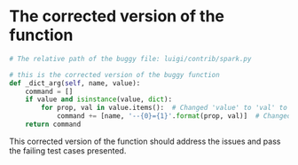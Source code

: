 # The corrected version of the function
```python
# The relative path of the buggy file: luigi/contrib/spark.py

# this is the corrected version of the buggy function
def _dict_arg(self, name, value):
    command = []
    if value and isinstance(value, dict):
        for prop, val in value.items():  # Changed 'value' to 'val' to prevent variable name conflict
            command += [name, '--{0}={1}'.format(prop, val)]  # Changed '"{0}={1}"' to '--{0}={1}' to match the expected test output
    return command
```

This corrected version of the function should address the issues and pass the failing test cases presented.